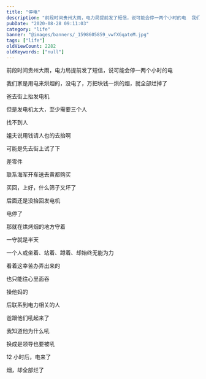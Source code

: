 ```yaml
---
title: "停电"
description: "前段时间贵州大雨，电力局提前发了短信，说可能会停一两个小时的电  我们家是用电来烘烟的，没电了，万把块钱一烘的烟，就全部烂掉了  爸去街上抬发电机  但是发电机太大，至少需要三个人  找不到人  姐夫说用钱请人..."
pubDate: "2020-08-28 09:11:03"
category: "life"
banner: "@images/banners/_1598605859_vwfXGqateM.jpg"
tags: ["life"]
oldViewCount: 2282
oldKeywords: ["null"]
---
```


前段时间贵州大雨，电力局提前发了短信，说可能会停一两个小时的电

我们家是用电来烘烟的，没电了，万把块钱一烘的烟，就全部烂掉了

爸去街上抬发电机

但是发电机太大，至少需要三个人

找不到人

姐夫说用钱请人也的去抬啊

可能是先去街上试了下

差零件

联系海军开车送去黄都购买

买回，上好，什么筛子又坏了

后面还是没抬回发电机

电停了

那就在烘烤烟的地方守着

一守就是半天

一个人或坐着、站着、蹲着、却始终无能为力

看着这幸苦办弄出来的

也只能往心里面吞

操他妈的

后联系到电力相关的人

爸跟他们吼起来了

我知道他为什么吼

换成是领导也要被吼

12 小时后，电来了

烟，却全部烂了
